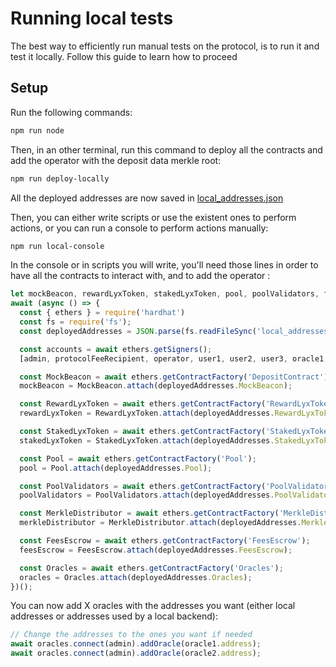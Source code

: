 # Running local tests 

The best way to efficiently run manual tests on the protocol, is to run it and test it locally.
Follow this guide to learn how to proceed

## Setup

Run the following commands:
  
```bash
npm run node
```

Then, in an other terminal, run this command to deploy all the contracts 
and add the operator with the deposit data merkle root:
```bash
npm run deploy-locally
```

All the deployed addresses are now saved in [local_addresses.json](../local_addresses.json)

Then, you can either write scripts or use the existent ones to perform actions, 
or you can run a console to perform actions manually:
```bash
npm run local-console
```

In the console or in scripts you will write, you'll need those lines 
in order to have all the contracts to interact with, and to add the operator  :

```js
let mockBeacon, rewardLyxToken, stakedLyxToken, pool, poolValidators, feesEscrow, merkleDistributor, oracles, operator, admin, protocolFeeRecipient, operator, user1, user2, user3, oracle1, oracle2;
await (async () => {
  const { ethers } = require('hardhat')
  const fs = require('fs');
  const deployedAddresses = JSON.parse(fs.readFileSync('local_addresses.json', 'utf8'));

  const accounts = await ethers.getSigners();
  [admin, protocolFeeRecipient, operator, user1, user2, user3, oracle1, oracle2] = accounts;

  const MockBeacon = await ethers.getContractFactory('DepositContract');
  mockBeacon = MockBeacon.attach(deployedAddresses.MockBeacon);

  const RewardLyxToken = await ethers.getContractFactory('RewardLyxToken');
  rewardLyxToken = RewardLyxToken.attach(deployedAddresses.RewardLyxToken);

  const StakedLyxToken = await ethers.getContractFactory('StakedLyxToken');
  stakedLyxToken = StakedLyxToken.attach(deployedAddresses.StakedLyxToken);

  const Pool = await ethers.getContractFactory('Pool');
  pool = Pool.attach(deployedAddresses.Pool);

  const PoolValidators = await ethers.getContractFactory('PoolValidators');
  poolValidators = PoolValidators.attach(deployedAddresses.PoolValidators);

  const MerkleDistributor = await ethers.getContractFactory('MerkleDistributor');
  merkleDistributor = MerkleDistributor.attach(deployedAddresses.MerkleDistributor);

  const FeesEscrow = await ethers.getContractFactory('FeesEscrow');
  feesEscrow = FeesEscrow.attach(deployedAddresses.FeesEscrow);

  const Oracles = await ethers.getContractFactory('Oracles');
  oracles = Oracles.attach(deployedAddresses.Oracles);
})();

```

You can now add X oracles with the addresses you want 
(either local addresses or addresses used by a local backend):
```js
// Change the addresses to the ones you want if needed
await oracles.connect(admin).addOracle(oracle1.address);
await oracles.connect(admin).addOracle(oracle2.address);
```

